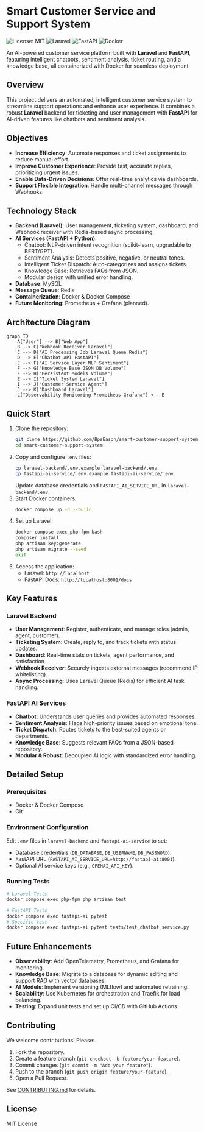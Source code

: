 # Smart Customer Service and Support System

![License: MIT](https://img.shields.io/badge/License-MIT-blue.svg)
![Laravel](https://img.shields.io/badge/Laravel-11.x-red)
![FastAPI](https://img.shields.io/badge/FastAPI-0.115-green)
![Docker](https://img.shields.io/badge/Docker-Compose-blue)

An AI-powered customer service platform built with **Laravel** and **FastAPI**, featuring intelligent chatbots, sentiment analysis, ticket routing, and a knowledge base, all containerized with Docker for seamless deployment.

## Overview
This project delivers an automated, intelligent customer service system to streamline support operations and enhance user experience. It combines a robust **Laravel** backend for ticketing and user management with **FastAPI** for AI-driven features like chatbots and sentiment analysis.

## Objectives
- **Increase Efficiency**: Automate responses and ticket assignments to reduce manual effort.
- **Improve Customer Experience**: Provide fast, accurate replies, prioritizing urgent issues.
- **Enable Data-Driven Decisions**: Offer real-time analytics via dashboards.
- **Support Flexible Integration**: Handle multi-channel messages through Webhooks.

## Technology Stack
- **Backend (Laravel)**: User management, ticketing system, dashboard, and Webhook receiver with Redis-based async processing.
- **AI Services (FastAPI + Python)**:
  - Chatbot: NLP-driven intent recognition (scikit-learn, upgradable to BERT/GPT).
  - Sentiment Analysis: Detects positive, negative, or neutral tones.
  - Intelligent Ticket Dispatch: Auto-categorizes and assigns tickets.
  - Knowledge Base: Retrieves FAQs from JSON.
  - Modular design with unified error handling.
- **Database**: MySQL
- **Message Queue**: Redis
- **Containerization**: Docker & Docker Compose
- **Future Monitoring**: Prometheus + Grafana (planned).

## Architecture Diagram
```mermaid
graph TD
    A["User"] --> B["Web App"]
    B --> C["Webhook Receiver Laravel"]
    C --> D["AI Processing Job Laravel Queue Redis"]
    D --> E["Chatbot API FastAPI"]
    E --> F["AI Service Layer NLP Sentiment"]
    F --> G["Knowledge Base JSON DB Volume"]
    F --> H["Persistent Models Volume"]
    E --> I["Ticket System Laravel"]
    I --> J["Customer Service Agent"]
    J --> K["Dashboard Laravel"]
    L["Observability Monitoring Prometheus Grafana"] <-- E
```

## Quick Start
1. Clone the repository:
   ```bash
   git clone https://github.com/BpsEason/smart-customer-support-system.git
   cd smart-customer-support-system
   ```
2. Copy and configure `.env` files:
   ```bash
   cp laravel-backend/.env.example laravel-backend/.env
   cp fastapi-ai-service/.env.example fastapi-ai-service/.env
   ```
   Update database credentials and `FASTAPI_AI_SERVICE_URL` in `laravel-backend/.env`.
3. Start Docker containers:
   ```bash
   docker compose up -d --build
   ```
4. Set up Laravel:
   ```bash
   docker compose exec php-fpm bash
   composer install
   php artisan key:generate
   php artisan migrate --seed
   exit
   ```
5. Access the application:
   - Laravel: `http://localhost`
   - FastAPI Docs: `http://localhost:8001/docs`

## Key Features

### Laravel Backend
- **User Management**: Register, authenticate, and manage roles (admin, agent, customer).
- **Ticketing System**: Create, reply to, and track tickets with status updates.
- **Dashboard**: Real-time stats on tickets, agent performance, and satisfaction.
- **Webhook Receiver**: Securely ingests external messages (recommend IP whitelisting).
- **Async Processing**: Uses Laravel Queue (Redis) for efficient AI task handling.

### FastAPI AI Services
- **Chatbot**: Understands user queries and provides automated responses.
- **Sentiment Analysis**: Flags high-priority issues based on emotional tone.
- **Ticket Dispatch**: Routes tickets to the best-suited agents or departments.
- **Knowledge Base**: Suggests relevant FAQs from a JSON-based repository.
- **Modular & Robust**: Decoupled AI logic with standardized error handling.

## Detailed Setup
### Prerequisites
- Docker & Docker Compose
- Git

### Environment Configuration
Edit `.env` files in `laravel-backend` and `fastapi-ai-service` to set:
- Database credentials (`DB_DATABASE`, `DB_USERNAME`, `DB_PASSWORD`).
- FastAPI URL (`FASTAPI_AI_SERVICE_URL=http://fastapi-ai:8001`).
- Optional AI service keys (e.g., `OPENAI_API_KEY`).

### Running Tests
```bash
# Laravel Tests
docker compose exec php-fpm php artisan test

# FastAPI Tests
docker compose exec fastapi-ai pytest
# Specific test
docker compose exec fastapi-ai pytest tests/test_chatbot_service.py
```

## Future Enhancements
- **Observability**: Add OpenTelemetry, Prometheus, and Grafana for monitoring.
- **Knowledge Base**: Migrate to a database for dynamic editing and support RAG with vector databases.
- **AI Models**: Implement versioning (MLflow) and automated retraining.
- **Scalability**: Use Kubernetes for orchestration and Traefik for load balancing.
- **Testing**: Expand unit tests and set up CI/CD with GitHub Actions.

## Contributing
We welcome contributions! Please:
1. Fork the repository.
2. Create a feature branch (`git checkout -b feature/your-feature`).
3. Commit changes (`git commit -m "Add your feature"`).
4. Push to the branch (`git push origin feature/your-feature`).
5. Open a Pull Request.

See [CONTRIBUTING.md](CONTRIBUTING.md) for details.

## License
MIT License

